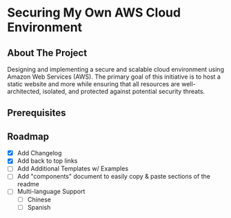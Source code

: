 # Securing My Own AWS Cloud Environment

## About The Project
Designing and implementing a secure and scalable cloud environment using Amazon Web Services (AWS). The primary goal of this initiative is to host a static website and more while ensuring that all resources are well-architected, isolated, and protected against potential security threats.

## Prerequisites

## Roadmap

- [x] Add Changelog
- [x] Add back to top links
- [ ] Add Additional Templates w/ Examples
- [ ] Add "components" document to easily copy & paste sections of the readme
- [ ] Multi-language Support
    - [ ] Chinese
    - [ ] Spanish

